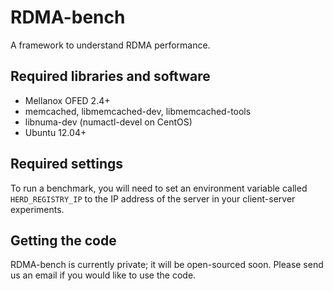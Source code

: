 # RDMA-bench
A framework to understand RDMA performance.

## Required libraries and software
 * Mellanox OFED 2.4+
 * memcached, libmemcached-dev, libmemcached-tools
 * libnuma-dev (numactl-devel on CentOS)
 * Ubuntu 12.04+

## Required settings
To run a benchmark, you will need to set an environment variable
called `HERD_REGISTRY_IP` to the IP address of the server in your
client-server experiments.

## Getting the code
RDMA-bench is currently private; it will be open-sourced soon. Please send us
an email if you would like to use the code.
